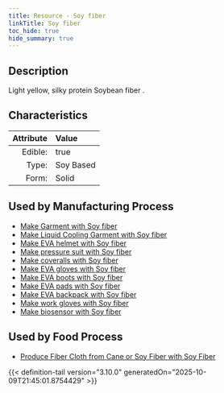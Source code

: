 ```yaml
---
title: Resource - Soy fiber
linkTitle: Soy fiber
toc_hide: true
hide_summary: true
---
```

<!-- This is generated by the MarsSim HelpGenertor, do not edit. -->

## Description
Light yellow, silky protein Soybean fiber .

## Characteristics

| Attribute      | Value |
|--------:|:------|
|Edible:|true|
|Type:|Soy Based|
|Form:|Solid|
 

## Used by Manufacturing Process

- [Make Garment with Soy fiber](/docs/definitions/process/make-garment-with-soy-fiber)
- [Make Liquid Cooling Garment with Soy fiber](/docs/definitions/process/make-liquid-cooling-garment-with-soy-fiber)
- [Make EVA helmet with Soy fiber](/docs/definitions/process/make-eva-helmet-with-soy-fiber)
- [Make pressure suit with Soy fiber](/docs/definitions/process/make-pressure-suit-with-soy-fiber)
- [Make coveralls with Soy fiber](/docs/definitions/process/make-coveralls-with-soy-fiber)
- [Make EVA gloves with Soy fiber](/docs/definitions/process/make-eva-gloves-with-soy-fiber)
- [Make EVA boots with Soy fiber](/docs/definitions/process/make-eva-boots-with-soy-fiber)
- [Make EVA pads with Soy fiber](/docs/definitions/process/make-eva-pads-with-soy-fiber)
- [Make EVA backpack with Soy fiber](/docs/definitions/process/make-eva-backpack-with-soy-fiber)
- [Make work gloves with Soy fiber](/docs/definitions/process/make-work-gloves-with-soy-fiber)
- [Make biosensor with Soy fiber](/docs/definitions/process/make-biosensor-with-soy-fiber)


    
## Used by Food Process

- [Produce Fiber Cloth from Cane or Soy Fiber with Soy Fiber](/docs/definitions/food/produce-fiber-cloth-from-cane-or-soy-fiber-with-soy-fiber)



{{< definition-tail version="3.10.0" generatedOn="2025-10-09T21:45:01.8754429" >}}


